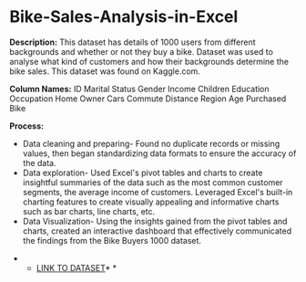 # Bike-Sales-Analysis-in-Excel

**Description:** This dataset has details of 1000 users from different backgrounds and whether or not they buy a bike. Dataset was used to analyse what kind of customers and how their backgrounds determine the bike sales. This dataset was found on Kaggle.com.

**Column Names:**
ID 
Marital Status 
Gender
Income 
Children
Education
Occupation
Home Owner
Cars
Commute Distance
Region
Age
Purchased Bike  

**Process:**

- Data cleaning and preparing- Found no duplicate records or missing values, then began standardizing data formats to ensure the accuracy of the data. 
- Data exploration- Used Excel's pivot tables and charts to create insightful summaries of the data such as the most common customer segments, the average income of customers. Leveraged Excel's built-in charting features to create visually appealing and informative charts such as bar charts, line charts, etc. 
- Data Visualization- Using the insights gained from the pivot tables and charts, created an interactive dashboard that effectively communicated the findings from the Bike Buyers 1000 dataset.




* * [LINK TO DATASET](https://www.kaggle.com/datasets/heeraldedhia/bike-buyers)* *
